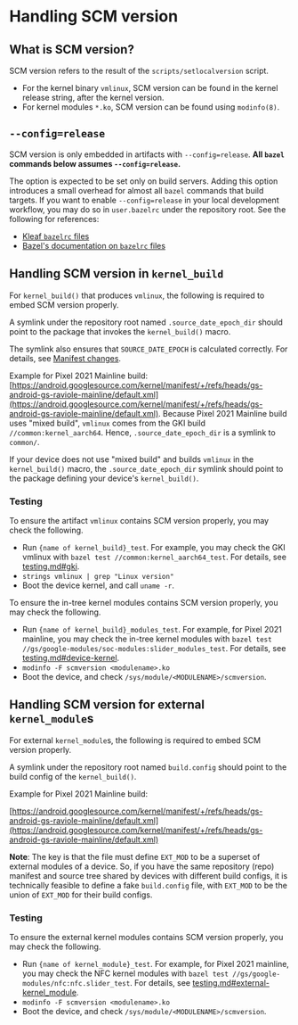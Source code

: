 # Handling SCM version

## What is SCM version?

SCM version refers to the result of the `scripts/setlocalversion` script.

- For the kernel binary `vmlinux`, SCM version can be found in the kernel
  release string, after the kernel version.
- For kernel modules `*.ko`, SCM version can be found using `modinfo(8)`.

## `--config=release`

SCM version is only embedded in artifacts with `--config=release`. 
**All `bazel` commands below assumes `--config=release`.**

The option is expected to be set only on build servers. Adding this option
introduces a small overhead for almost all `bazel` commands that build targets.
If you want to enable `--config=release` in your local development workflow,
you may do so in `user.bazelrc` under the repository root. See the following
for references:

- [Kleaf `bazelrc` files](impl.md#bazelrc-files)
- [Bazel's documentation on `bazelrc` files](https://bazel.build/docs/bazelrc)

## Handling SCM version in `kernel_build`

For `kernel_build()` that produces `vmlinux`, the following is required to
embed SCM version properly.

A symlink under the repository root named `.source_date_epoch_dir` should 
point to the package that invokes the `kernel_build()` macro.

The symlink also ensures that `SOURCE_DATE_EPOCH` is calculated correctly.
For details, see [Manifest changes](impl.md#manifest-changes).

Example for Pixel 2021 Mainline build:
[https://android.googlesource.com/kernel/manifest/+/refs/heads/gs-android-gs-raviole-mainline/default.xml](https://android.googlesource.com/kernel/manifest/+/refs/heads/gs-android-gs-raviole-mainline/default.xml).
Because Pixel 2021 Mainline build uses "mixed build", `vmlinux` comes from
the GKI build `//common:kernel_aarch64`. Hence, `.source_date_epoch_dir`
is a symlink to `common/`.

If your device does not use "mixed build" and builds `vmlinux` in the 
`kernel_build()` macro, the `.source_date_epoch_dir` symlink should point
to the package defining your device's `kernel_build()`.

### Testing

To ensure the artifact `vmlinux` contains SCM version properly, you may check
the following.

- Run `{name of kernel_build}_test`. For example, you may check the GKI vmlinux
  with `bazel test //common:kernel_aarch64_test`. For details, see 
  [testing.md#gki](testing.md#gki).
- `strings vmlinux | grep "Linux version"`
- Boot the device kernel, and call `uname -r`.

To ensure the in-tree kernel modules contains SCM version properly, you may
check the following.

- Run `{name of kernel_build}_modules_test`. For example, for Pixel 2021
  mainline, you may check the in-tree kernel modules with 
  `bazel test //gs/google-modules/soc-modules:slider_modules_test`. For details,
  see [testing.md#device-kernel](testing.md#device-kernel).
- `modinfo -F scmversion <modulename>.ko`
- Boot the device, and check `/sys/module/<MODULENAME>/scmversion`.

## Handling SCM version for external `kernel_module`s

For external `kernel_module`s, the following is required to embed SCM version
properly.

A symlink under the repository root named `build.config` should point
to the build config of the `kernel_build()`.

Example for Pixel 2021 Mainline build:

[https://android.googlesource.com/kernel/manifest/+/refs/heads/gs-android-gs-raviole-mainline/default.xml](https://android.googlesource.com/kernel/manifest/+/refs/heads/gs-android-gs-raviole-mainline/default.xml)

**Note**: The key is that the file must define `EXT_MOD` to be a superset of
external modules of a device. So, if you have the same repository (repo)
manifest and source tree shared by devices with different build configs, it is
technically feasible to define a fake `build.config` file, with `EXT_MOD` to be
the union of `EXT_MOD` for their build configs.

### Testing

To ensure the external kernel modules contains SCM version properly, you may
check the following.

- Run `{name of kernel_module}_test`. For example, for Pixel 2021
  mainline, you may check the NFC kernel modules with 
  `bazel test //gs/google-modules/nfc:nfc.slider_test`. For details,
  see [testing.md#external-kernel_module](testing.md#external-kernel_module).
- `modinfo -F scmversion <modulename>.ko`
- Boot the device, and check `/sys/module/<MODULENAME>/scmversion`.

